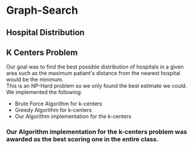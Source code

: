 # Graph-Search #
## Hospital Distribution ##
## K Centers Problem ##
Our goal was to find the best possible distribution of hospitals in a given area such as the maximum patiant's distance from the nearest hospital would be the minimum.</br>
This is an NP-Hard problem so we only found the best estimate we could.</br>
We implemented the following:
* Brute Force Algorithm for k-centers
* Greedy Algorithm for k-centers
* Our Algorithm implementation for the k-centers 
### Our Algorithm implementation for the k-centers problem was awarded as the best scoring one in the entire class. ###
